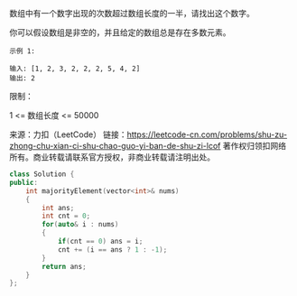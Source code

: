 数组中有一个数字出现的次数超过数组长度的一半，请找出这个数字。

 

你可以假设数组是非空的，并且给定的数组总是存在多数元素。

 ```
示例 1:

输入: [1, 2, 3, 2, 2, 2, 5, 4, 2]
输出: 2
 ```


限制：

1 <= 数组长度 <= 50000

来源：力扣（LeetCode）
链接：https://leetcode-cn.com/problems/shu-zu-zhong-chu-xian-ci-shu-chao-guo-yi-ban-de-shu-zi-lcof
著作权归领扣网络所有。商业转载请联系官方授权，非商业转载请注明出处。

```cpp
class Solution {
public:
    int majorityElement(vector<int>& nums) 
    {
        int ans;
        int cnt = 0;
        for(auto& i : nums)
        {
            if(cnt == 0) ans = i;
            cnt += (i == ans ? 1 : -1);  
        }
        return ans;
    }
};
```

